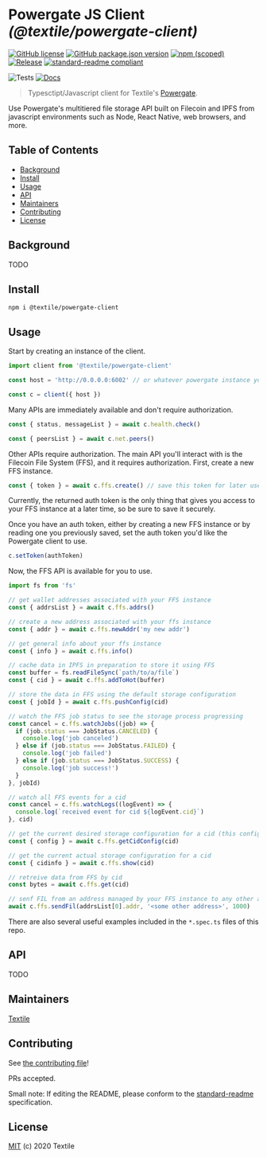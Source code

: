 # Powergate JS Client _(@textile/powergate-client)_

[![GitHub license](https://img.shields.io/github/license/textileio/js-powergate-client.svg)](./LICENSE)
[![GitHub package.json version](https://img.shields.io/github/package-json/v/textileio/js-powergate-client.svg?style=popout-square)](./package.json)
[![npm (scoped)](https://img.shields.io/npm/v/@textile/powergate-client.svg?style=popout-square)](https://www.npmjs.com/package/@textile/powergate-client)
[![Release](https://img.shields.io/github/release/textileio/js-powergate-client.svg)](https://github.com/textileio/js-powergate-client/releases/latest)
[![standard-readme compliant](https://img.shields.io/badge/standard--readme-OK-green.svg)](https://github.com/RichardLitt/standard-readme)

![Tests](https://github.com/textileio/js-powergate-client/workflows/Test/badge.svg)
[![Docs](https://github.com/textileio/js-powergate-client/workflows/Docs/badge.svg)](https://textileio.github.io/js-powergate-client)

> Typesctipt/Javascript client for Textile's [Powergate](https://github.com/textileio/powergate).

Use Powergate's multitiered file storage API built on Filecoin and IPFS from javascript environments such as Node, React Native, web browsers, and more.

## Table of Contents

- [Background](#background)
- [Install](#install)
- [Usage](#usage)
- [API](#api)
- [Maintainers](#maintainers)
- [Contributing](#contributing)
- [License](#license)

## Background

TODO

## Install

```
npm i @textile/powergate-client
```

## Usage

Start by creating an instance of the client.

```typescript
import client from '@textile/powergate-client'

const host = 'http://0.0.0.0:6002' // or whatever powergate instance you want

const c = client({ host })
```

Many APIs are immediately available and don't require authorization.

```typescript
const { status, messageList } = await c.health.check()

const { peersList } = await c.net.peers()
```

Other APIs require authorization. The main API you'll interact with is the Filecoin File System (FFS), and it requires authorization. First, create a new FFS instance.

```typescript
const { token } = await c.ffs.create() // save this token for later use!
```

Currently, the returned auth token is the only thing that gives you access to your FFS instance at a later time, so be sure to save it securely.

Once you have an auth token, either by creating a new FFS instance or by reading one you previously saved, set the auth token you'd like the Powergate client to use.

```typescript
c.setToken(authToken)
```

Now, the FFS API is available for you to use.

```typescript
import fs from 'fs'

// get wallet addresses associated with your FFS instance
const { addrsList } = await c.ffs.addrs()

// create a new address associated with your ffs instance
const { addr } = await c.ffs.newAddr('my new addr')

// get general info about your ffs instance
const { info } = await c.ffs.info()

// cache data in IPFS in preparation to store it using FFS
const buffer = fs.readFileSync(`path/to/a/file`)
const { cid } = await c.ffs.addToHot(buffer)

// store the data in FFS using the default storage configuration
const { jobId } = await c.ffs.pushConfig(cid)

// watch the FFS job status to see the storage process progressing
const cancel = c.ffs.watchJobs((job) => {
  if (job.status === JobStatus.CANCELED) {
    console.log('job canceled')
  } else if (job.status === JobStatus.FAILED) {
    console.log('job failed')
  } else if (job.status === JobStatus.SUCCESS) {
    console.log('job success!')
  }
}, jobId)

// watch all FFS events for a cid
const cancel = c.ffs.watchLogs((logEvent) => {
  console.log(`received event for cid ${logEvent.cid}`)
}, cid)

// get the current desired storage configuration for a cid (this configuration may not be realized yet)
const { config } = await c.ffs.getCidConfig(cid)

// get the current actual storage configuration for a cid
const { cidinfo } = await c.ffs.show(cid)

// retreive data from FFS by cid
const bytes = await c.ffs.get(cid)

// senf FIL from an address managed by your FFS instance to any other address
await c.ffs.sendFil(addrsList[0].addr, '<some other address>', 1000)
```

There are also several useful examples included in the `*.spec.ts` files of this repo.

## API

TODO

## Maintainers

[Textile](https://github.com/textileio)

## Contributing

See [the contributing file](CONTRIBUTING.md)!

PRs accepted.

Small note: If editing the README, please conform to the [standard-readme](https://github.com/RichardLitt/standard-readme) specification.

## License

[MIT](LICENSE) (c) 2020 Textile
